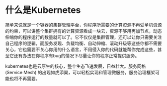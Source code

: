 # 什么是Kubernetes

简单来说就是一个容器的集群管理平台，你程序所需要的计算资源不再受单机资源的约束，可以讲整个集群拥有的计算资源看成一块云，资源不够用再加节点，动态伸缩你的程序运行的数量就可以了。它不仅仅是集群管理，还可以让你只需要关注自己程序的逻辑，而服务发现、负载均衡、自动伸缩、滚动升级等这些你都不需要关心，它也需要不关心你用的什么语言，不用侵入你的代码就能帮你完成这些，甚至它还有办法在你程序有bug的情况下尽量让你的程序正常提供服务。  

  

kubernetes也是云原生的核心，整个生态飞速发展，日益壮大。服务网格\(Service Mesh\) 的出现如虎添翼，可以轻松实现和管理微服务，服务治理框架可能也将不再需要。

